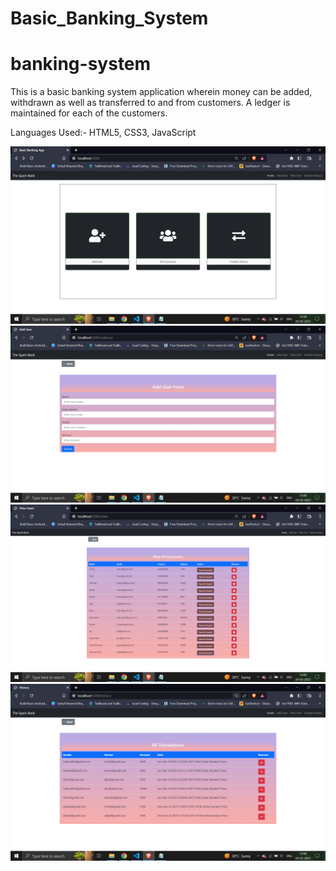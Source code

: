 # Basic_Banking_System
# banking-system
This is a basic banking system application wherein money can be added, withdrawn as well as transferred to and from customers. 
A ledger is maintained for each of the customers.

Languages Used:- HTML5, CSS3, JavaScript

![Screenshot](screenshot1.png)
![Screenshot](screenshot2.png)
![Screenshot](screenshot3.png)
![Screenshot](screenshot4.png)
